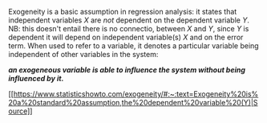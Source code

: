 Exogeneity is a basic assumption in regression analysis: it states that independent variables $X$ are *not* dependent on the dependent variable $Y$. NB: this doesn't entail there is no connectio, between $X$ and $Y$, since $Y$ is dependent it will depend on independent variable(s) $X$ and on the error term. When used to refer to a variable, it denotes a particular variable being independent of other variables in the system: 

***an exogeneous variable is able to influence the system without being influenced by it.***

[[https://www.statisticshowto.com/exogeneity/#:~:text=Exogeneity%20is%20a%20standard%20assumption,the%20dependent%20variable%20(Y)|Source]]